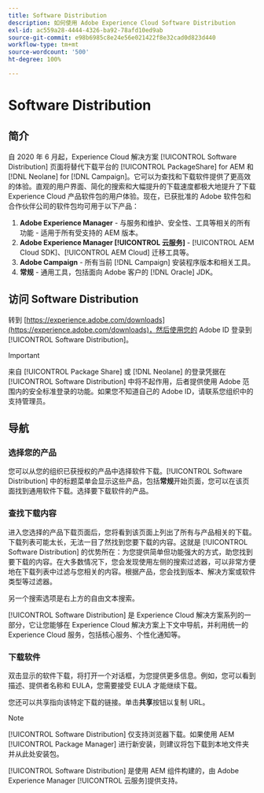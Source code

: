 ```yaml
---
title: Software Distribution
description: 如何使用 Adobe Experience Cloud Software Distribution
exl-id: ac559a28-4444-4326-ba92-78afd10ed9ab
source-git-commit: e98b6985c8e24e56e021422f8e32cad0d823d440
workflow-type: tm+mt
source-wordcount: '500'
ht-degree: 100%

---
```


# Software Distribution

## 简介

自 2020 年 6 月起，Experience Cloud 解决方案 [!UICONTROL Software Distribution] 页面将替代下载平台的 [!UICONTROL PackageShare] for AEM 和 [!DNL Neolane] for [!DNL Campaign]。它可以为查找和下载软件提供了更高效的体验。直观的用户界面、简化的搜索和大幅提升的下载速度都极大地提升了下载 Experience Cloud 产品软件包的用户体验。现在，已获批准的 Adobe 软件包和合作伙伴公司的软件包均可用于以下产品：

1. **Adobe Experience Manager** - 与服务和维护、安全性、工具等相关的所有功能 - 适用于所有受支持的 AEM 版本。
1. **Adobe Experience Manager [!UICONTROL 云服务]** - [!UICONTROL AEM Cloud SDK]、[!UICONTROL AEM Cloud] 迁移工具等。
1. **Adobe Campaign** - 所有当前 [!DNL Campaign] 安装程序版本和相关工具。
1. **常规** - 通用工具，包括面向 Adobe 客户的 [!DNL Oracle] JDK。

## 访问 Software Distribution

转到 [https://experience.adobe.com/downloads](https://experience.adobe.com/downloads)，然后使用您的 Adobe ID 登录到 [!UICONTROL Software Distribution]。

>[!IMPORTANT]
>
>来自 [!UICONTROL Package Share] 或 [!DNL Neolane] 的登录凭据在 [!UICONTROL Software Distribution] 中将不起作用，后者提供使用 Adobe 范围内的安全标准登录的功能。如果您不知道自己的 Adobe ID，请联系您组织中的支持管理员。

## 导航

### 选择您的产品

您可以从您的组织已获授权的产品中选择软件下载。[!UICONTROL Software Distribution] 中的标题菜单会显示这些产品，包括&#x200B;**常规**&#x200B;开始页面，您可以在该页面找到通用软件下载。选择要下载软件的产品。

### 查找下载内容

进入您选择的产品下载页面后，您将看到该页面上列出了所有与产品相关的下载。下载列表可能太长，无法一目了然找到您要下载的内容。这就是 [!UICONTROL Software Distribution] 的优势所在：为您提供简单但功能强大的方式，助您找到要下载的内容。在大多数情况下，您会发现使用左侧的搜索过滤器，可以非常方便地在下载列表中过滤与您相关的内容。根据产品，您会找到版本、解决方案或软件类型等过滤器。


另一个搜索选项是右上方的自由文本搜索。

[!UICONTROL Software Distribution] 是 Experience Cloud 解决方案系列的一部分，它让您能够在 Experience Cloud 解决方案上下文中导航，并利用统一的 Experience Cloud 服务，包括核心服务、个性化通知等。

### 下载软件

双击显示的软件下载，将打开一个对话框，为您提供更多信息。例如，您可以看到描述、提供者名称和 EULA，您需要接受 EULA 才能继续下载。

您还可以共享指向该特定下载的链接。单击&#x200B;**共享**&#x200B;按钮以复制 URL。

>[!NOTE]
>
>[!UICONTROL Software Distribution] 仅支持浏览器下载。如果使用 AEM [!UICONTROL Package Manager] 进行新安装，则建议将包下载到本地文件夹并从此处安装包。

[!UICONTROL Software Distribution] 是使用 AEM 组件构建的，由 Adobe Experience Manager [!UICONTROL 云服务]提供支持。
